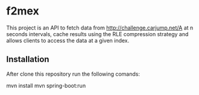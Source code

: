 # f2mex

This project is an API to fetch data from http://challenge.carjump.net/A at n seconds intervals, cache results using the
RLE compression strategy and allows clients to access the data at a given index.

## Installation

After clone this repository run the following comands:

mvn install
mvn spring-boot:run
